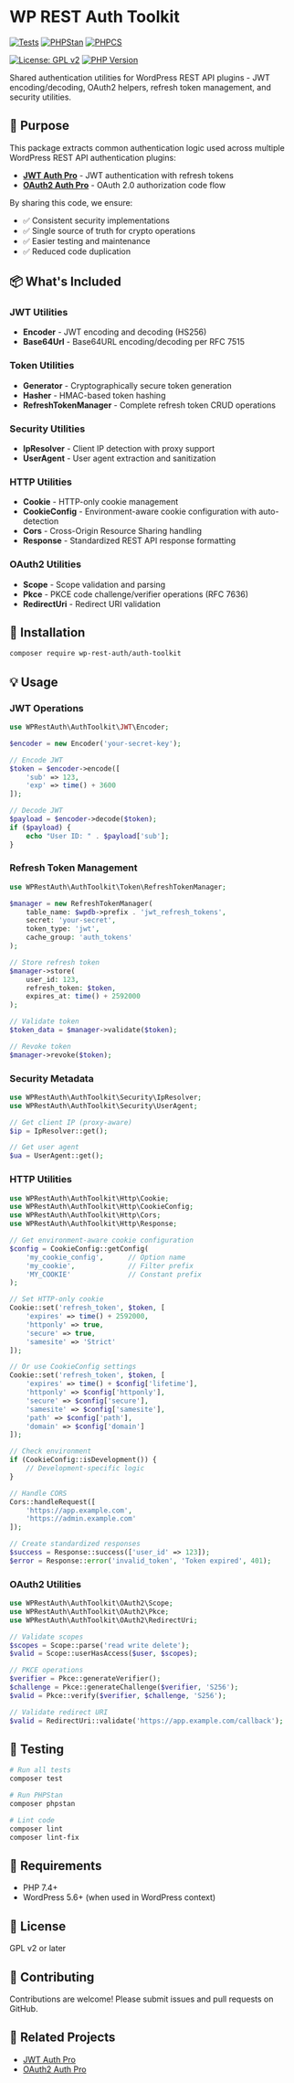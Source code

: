 # WP REST Auth Toolkit

[![Tests](https://github.com/juanma-wp/wp-rest-auth-toolkit/actions/workflows/tests.yml/badge.svg)](https://github.com/juanma-wp/wp-rest-auth-toolkit/actions/workflows/tests.yml)
[![PHPStan](https://github.com/juanma-wp/wp-rest-auth-toolkit/actions/workflows/phpstan.yml/badge.svg)](https://github.com/juanma-wp/wp-rest-auth-toolkit/actions/workflows/phpstan.yml)
[![PHPCS](https://github.com/juanma-wp/wp-rest-auth-toolkit/actions/workflows/phpcs.yml/badge.svg)](https://github.com/juanma-wp/wp-rest-auth-toolkit/actions/workflows/phpcs.yml)

[![License: GPL v2](https://img.shields.io/badge/License-GPL%20v2-blue.svg)](https://www.gnu.org/licenses/old-licenses/gpl-2.0.en.html)
[![PHP Version](https://img.shields.io/badge/PHP-%3E%3D7.4-blue.svg)](https://php.net)

Shared authentication utilities for WordPress REST API plugins - JWT encoding/decoding, OAuth2 helpers, refresh token management, and security utilities.

## 🎯 Purpose

This package extracts common authentication logic used across multiple WordPress REST API authentication plugins:

- **[JWT Auth Pro](https://github.com/juanma-wp/jwt-auth-pro-wp-rest-api)** - JWT authentication with refresh tokens
- **[OAuth2 Auth Pro](https://github.com/juanma-wp/wp-rest-auth-oauth2)** - OAuth 2.0 authorization code flow

By sharing this code, we ensure:
- ✅ Consistent security implementations
- ✅ Single source of truth for crypto operations
- ✅ Easier testing and maintenance
- ✅ Reduced code duplication

## 📦 What's Included

### JWT Utilities
- **Encoder** - JWT encoding and decoding (HS256)
- **Base64Url** - Base64URL encoding/decoding per RFC 7515

### Token Utilities
- **Generator** - Cryptographically secure token generation
- **Hasher** - HMAC-based token hashing
- **RefreshTokenManager** - Complete refresh token CRUD operations

### Security Utilities
- **IpResolver** - Client IP detection with proxy support
- **UserAgent** - User agent extraction and sanitization

### HTTP Utilities
- **Cookie** - HTTP-only cookie management
- **CookieConfig** - Environment-aware cookie configuration with auto-detection
- **Cors** - Cross-Origin Resource Sharing handling
- **Response** - Standardized REST API response formatting

### OAuth2 Utilities
- **Scope** - Scope validation and parsing
- **Pkce** - PKCE code challenge/verifier operations (RFC 7636)
- **RedirectUri** - Redirect URI validation

## 🚀 Installation

```bash
composer require wp-rest-auth/auth-toolkit
```

## 💡 Usage

### JWT Operations

```php
use WPRestAuth\AuthToolkit\JWT\Encoder;

$encoder = new Encoder('your-secret-key');

// Encode JWT
$token = $encoder->encode([
    'sub' => 123,
    'exp' => time() + 3600
]);

// Decode JWT
$payload = $encoder->decode($token);
if ($payload) {
    echo "User ID: " . $payload['sub'];
}
```

### Refresh Token Management

```php
use WPRestAuth\AuthToolkit\Token\RefreshTokenManager;

$manager = new RefreshTokenManager(
    table_name: $wpdb->prefix . 'jwt_refresh_tokens',
    secret: 'your-secret',
    token_type: 'jwt',
    cache_group: 'auth_tokens'
);

// Store refresh token
$manager->store(
    user_id: 123,
    refresh_token: $token,
    expires_at: time() + 2592000
);

// Validate token
$token_data = $manager->validate($token);

// Revoke token
$manager->revoke($token);
```

### Security Metadata

```php
use WPRestAuth\AuthToolkit\Security\IpResolver;
use WPRestAuth\AuthToolkit\Security\UserAgent;

// Get client IP (proxy-aware)
$ip = IpResolver::get();

// Get user agent
$ua = UserAgent::get();
```

### HTTP Utilities

```php
use WPRestAuth\AuthToolkit\Http\Cookie;
use WPRestAuth\AuthToolkit\Http\CookieConfig;
use WPRestAuth\AuthToolkit\Http\Cors;
use WPRestAuth\AuthToolkit\Http\Response;

// Get environment-aware cookie configuration
$config = CookieConfig::getConfig(
    'my_cookie_config',      // Option name
    'my_cookie',             // Filter prefix
    'MY_COOKIE'              // Constant prefix
);

// Set HTTP-only cookie
Cookie::set('refresh_token', $token, [
    'expires' => time() + 2592000,
    'httponly' => true,
    'secure' => true,
    'samesite' => 'Strict'
]);

// Or use CookieConfig settings
Cookie::set('refresh_token', $token, [
    'expires' => time() + $config['lifetime'],
    'httponly' => $config['httponly'],
    'secure' => $config['secure'],
    'samesite' => $config['samesite'],
    'path' => $config['path'],
    'domain' => $config['domain']
]);

// Check environment
if (CookieConfig::isDevelopment()) {
    // Development-specific logic
}

// Handle CORS
Cors::handleRequest([
    'https://app.example.com',
    'https://admin.example.com'
]);

// Create standardized responses
$success = Response::success(['user_id' => 123]);
$error = Response::error('invalid_token', 'Token expired', 401);
```

### OAuth2 Utilities

```php
use WPRestAuth\AuthToolkit\OAuth2\Scope;
use WPRestAuth\AuthToolkit\OAuth2\Pkce;
use WPRestAuth\AuthToolkit\OAuth2\RedirectUri;

// Validate scopes
$scopes = Scope::parse('read write delete');
$valid = Scope::userHasAccess($user, $scopes);

// PKCE operations
$verifier = Pkce::generateVerifier();
$challenge = Pkce::generateChallenge($verifier, 'S256');
$valid = Pkce::verify($verifier, $challenge, 'S256');

// Validate redirect URI
$valid = RedirectUri::validate('https://app.example.com/callback');
```

## 🧪 Testing

```bash
# Run all tests
composer test

# Run PHPStan
composer phpstan

# Lint code
composer lint
composer lint-fix
```

## 📝 Requirements

- PHP 7.4+
- WordPress 5.6+ (when used in WordPress context)

## 📄 License

GPL v2 or later

## 🤝 Contributing

Contributions are welcome! Please submit issues and pull requests on GitHub.

## 🔗 Related Projects

- [JWT Auth Pro](https://github.com/juanma-wp/jwt-auth-pro-wp-rest-api)
- [OAuth2 Auth Pro](https://github.com/juanma-wp/wp-rest-auth-oauth2)
